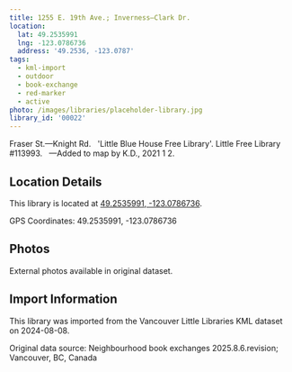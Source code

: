 ```yaml
---
title: 1255 E. 19th Ave.; Inverness—Clark Dr.
location:
  lat: 49.2535991
  lng: -123.0786736
  address: '49.2536, -123.0787'
tags:
  - kml-import
  - outdoor
  - book-exchange
  - red-marker
  - active
photo: /images/libraries/placeholder-library.jpg
library_id: '00022'
---
```

Fraser St.—Knight Rd.  
'Little Blue House Free Library'.
Little Free Library #113993.  
—Added to map by K.D., 2021 1 2.

## Location Details

This library is located at [49.2535991, -123.0786736](https://www.google.com/maps?q=49.2535991,-123.0786736).

GPS Coordinates: 49.2535991, -123.0786736

## Photos

External photos available in original dataset.

## Import Information

This library was imported from the Vancouver Little Libraries KML dataset on 2024-08-08.

Original data source: Neighbourhood book exchanges 2025.8.6.revision; Vancouver, BC, Canada
